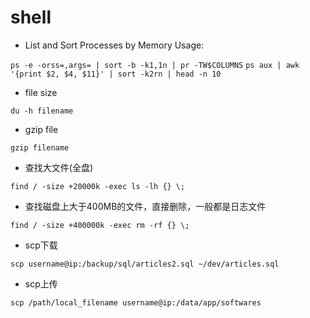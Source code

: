 # shell

* List and Sort Processes by Memory Usage:

`ps -e -orss=,args= | sort -b -k1,1n | pr -TW$COLUMNS`
`ps aux | awk '{print $2, $4, $11}' | sort -k2rn | head -n 10`

* file size

`du -h filename`

* gzip file

`gzip filename`

* 查找大文件(全盘)

`find / -size +20000k -exec ls -lh {} \;`

* 查找磁盘上大于400MB的文件，直接删除，一般都是日志文件

`find / -size +400000k -exec rm -rf {} \;`

* scp下载

`scp username@ip:/backup/sql/articles2.sql ~/dev/articles.sql`

* scp上传

`scp /path/local_filename username@ip:/data/app/softwares`

